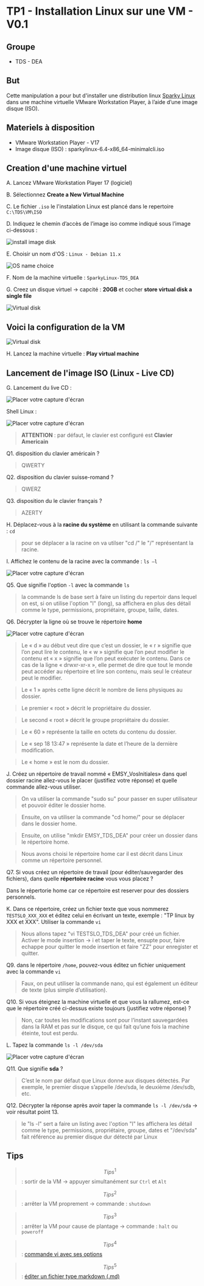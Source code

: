 # TP1 - Installation Linux sur une VM - V0.1

## Groupe 

- TDS - DEA 

## But 

Cette manipulation a pour but d'installer une distribution linux [Sparky Linux](https://sparkylinux.org/) dans une machine virtuelle VMware Workstation Player, à l’aide d’une image disque (ISO).

## Materiels à disposition 

- VMware Workstation Player - V17
- Image disque (ISO) : sparkylinux-6.4-x86_64-minimalcli.iso

## Creation d'une machine virtuel

A. Lancez VMware Workstation Player 17 (logiciel)  

B. Sélectionnez **Create a New Virtual Machine** 

C. Le fichier `.iso` le l'instalation Linux est plancé dans le repertoire `C:\TDS\VM\ISO`

D. Indiquez le chemin d’accès de l’image iso comme indiqué sous l’image ci-dessous :

![install image disk](/Images/Install_ISO.jpg) 

E. Choisir un nom d'OS : `Linux - Debian 11.x` 

![OS name choice](/Images/OS_Choice.jpg) 

F. Nom de la machine virtuelle : `SparkyLinux-TDS_DEA` 

G. Creez un disque virtuel -> capcité : **20GB** et cocher **store virtual disk a single file**

![Virtual disk](/Images/VirtualDisk.jpg) 

## Voici la configuration de la VM 

![Virtual disk](/Images/VM_Config.jpg) 

H. Lancez la machine virtuelle : **Play virtual machine** 

## Lancement de l'image ISO (Linux - Live CD) 

G. Lancement du live CD : 

![Placer votre capture d'écran](Images/Lancement_du_live_CD.png) 

Shell Linux : 

![Placer votre capture d'écran](Images/Shell_Linux.png) 

> **ATTENTION** : par défaut, le clavier est configuré est **Clavier Americain**

Q1. disposition du clavier américain ?

> QWERTY

Q2. disposition du clavier suisse-romand ?

> QWERZ

Q3. disposition du le clavier français ? 

> AZERTY


H. Déplacez-vous à la **racine du système** en utilisant la commande suivante : `cd` 

> pour se déplacer a la racine on va utilser "cd /" le "/" représentant la racine.

I. Affichez le contenu de la racine avec la commande : `ls –l`	

![Placer votre capture d'écran](Images/contenu_de_la_racine.png) 

Q5. Que signifie l'option `-l` avec la commande `ls` 

> la commande ls de base sert à faire un listing du repertoir dans lequel on est, si on utilise l'option "l" (long), sa affichera en plus des détail comme le type, permissions, propriétaire, groupe, taille, dates.

Q6. Décrypter la ligne où se trouve le répertoire **home**    

![Placer votre capture d'écran](Images/répertoire_home.png)

> Le « d » au début veut dire que c’est un dossier, le « r » signifie que l’on peut lire le contenu, le « w » signifie que l’on peut modifier le contenu et « x » signifie que l’on peut exécuter le contenu. Dans ce cas de la ligne « drwxr-xr-x », elle permet de dire que tout le monde peut accéder au répertoire et lire son contenu, mais seul le créateur peut le modifier.

>Le « 1 » après cette ligne décrit le nombre de liens physiques au dossier.

>Le premier « root » décrit le propriétaire du dossier.

>Le second « root » décrit le groupe propriétaire du dossier.

>Le « 60 » représente la taille en octets du contenu du dossier.

>Le « sep 18 13:47 » représente la date et l’heure de la dernière modification.

>Le « home » est le nom du dossier.


J. Créez un répertoire de travail nommé « EMSY_VosInitiales» dans quel dossier racine allez-vous le placer (justifiez votre réponse) et quelle commande allez-vous utiliser. 

> On va utiliser la commande "sudo su" pour passer en super utilisateur et pouvoir éditer le dossier home.

> Ensuite, on va utiliser la commande "cd home/" pour se déplacer dans le dossier home.

> Ensuite, on utilise "mkdir EMSY_TDS_DEA" pour créer un dossier dans le répertoire home.

> Nous avons choisi le répertoire home car il est décrit dans Linux comme un répertoire personnel.

Q7. Si vous créez un répertoire de travail (pour éditer/sauvegarder des fichiers), dans quelle **répertoire racine** vous vous placez ? 

Dans le répertorie home car ce répertoire est reserver pour des dossiers personnels.


K. Dans ce répertoire, créez un fichier texte que vous nommerez `TESTSLO_XXX_XXX` et éditez celui en écrivant un texte, exemple : "TP linux by XXX et XXX".
	Utiliser la commande `vi`

> Nous allons tapez "vi TESTSLO_TDS_DEA" pour créé un fichier.
> Activer le mode insertion → i et taper le texte, ensupte pour, faire echappe pour quitter le mode insertion et faire "ZZ" pour enregister et quitter.

Q9. dans le répertoire `/home`, pouvez-vous éditez un fichier uniquement avec la commande `vi` 

> Faux, on peut utiliser la commande nano, qui est également un éditeur de texte (plus simple d’utilisation).

Q10. Si vous éteignez la machine virtuelle et que vous la rallumez, est-ce que le répertoire créé ci-dessus existe toujours (justifiez votre réponse) ? 

> Non, car toutes les modifications sont pour l’instant sauvegardées dans la RAM et pas sur le disque, ce qui fait qu’une fois la machine éteinte, tout est perdu.

L. Tapez la commande `ls -l /dev/sda` 

![Placer votre capture d'écran](Images/command_sda.png) 

Q11. Que signifie **sda** ? 

> C’est le nom par défaut que Linux donne aux disques détectés. Par exemple, le premier disque s’appelle /dev/sda, le deuxième /dev/sdb, etc.

Q12. Décrypter la réponse après avoir taper la commande `ls -l /dev/sda` -> voir résultat point 13.

> le "ls -l" sert a faire un listing avec l'option "l" les affichera les détail comme le type, permissions, propriétaire, groupe, dates et "/dev/sda" fait référence au premier disque dur détecté par Linux


## Tips 

> $$Tips^1$$ : sortir de la VM -> appuyer simultanément sur `Ctrl` et `Alt` 

> $$Tips^2$$ : arrêter la VM proprement -> commande : `shutdown`

> $$Tips^3$$ : arrêter la VM pour cause de plantage -> commande : `halt` ou `poweroff`

> $$Tips^4$$ : [commande vi avec ses options](https://www.linuxtricks.fr/wiki/guide-de-sur-vi-utilisation-de-vi)

> $$Tips^5$$ : [éditer un fichier type markdown (.md)](https://ashki23.github.io/markdown-latex.html)

